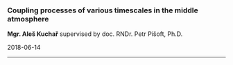 
### Coupling processes of various timescales in the middle atmosphere

**Mgr. Aleš Kuchař** supervised by doc. RNDr. Petr Pišoft, Ph.D.


<span class='small'>
2018-06-14
</span>

---
